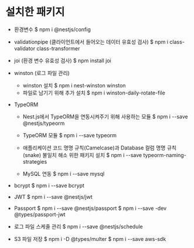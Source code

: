 # 설치한 패키지

-   환경변수
    $ npm i @nestjs/config

-   validationpipe (클라이언트에서 들어오는 데이터 유효성 검사)
    $ npm i class-validator class-transformer

-   joi (환경 변수 유효성 검사)
    $ npm install joi

-   winston (로그 파일 관리)

    -   winston 설치
        $ npm i nest-winston winston
    -   파일로 남기기 위해 추가 설치
        $ npm i winston-daily-rotate-file

-   TypeORM

    -   Nest.js에서 TypeORM을 연동시켜주기 위해 사용하는 모듈
        $ npm i --save @nestjs/typeorm

    -   TypeORM 모듈
        $ npm i --save typeorm

    -   애플리케이션 코드 명명 규칙(Camelcase)과 Database 컬럼 명명 규칙 (snake) 불일치 해소 위한 패키지 설치
        $ npm i --save typeorm-naming-strategies

    -   MySQL 연동
        $ npm i --save mysql

-   bcrypt
    $ npm i --save bcrypt

-   JWT
    $ npm i --save @nestjs/jwt

-   Passport
    $ npm i --save @nestjs/passport
    $ npm i --save -dev @types/passport-jwt

-   로그 파일 스케줄 관리
    $ npm i --save @nestjs/schedule

-   S3 파일 저장
    $ npm i -D @types/multer
    $ npm i --save aws-sdk

